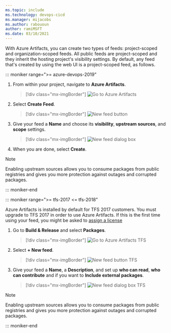 ```yaml
---
ms.topic: include
ms.technology: devops-cicd
ms.manager: mijacobs
ms.author: rabououn
author: ramiMSFT
ms.date: 03/10/2021
---
```


With Azure Artifacts, you can create two types of feeds: project-scoped and organization-scoped feeds. All public feeds are project-scoped and they inherit the hosting project's visibility settings. By default, any feed that's created by using the web UI is a project-scoped feed, as follows.

::: moniker range=">= azure-devops-2019"

1. From within your project, navigate to **Azure Artifacts**.

   > [!div class="mx-imgBorder"] 
   > ![Go to Azure Artifacts](../media/goto-feed-hub-azure-devops-newnav.png)

2. Select **Create Feed**.

   > [!div class="mx-imgBorder"] 
   > ![New feed button](../media/new-feed-button-azure-devops-newnav.png)

3. Give your feed a **Name** and choose its **visibility**, **upstream sources**, and **scope** settings.

   > [!div class="mx-imgBorder"] 
   > ![New feed dialog box](../media/new-feed-dialog-azure-devops.png)

4. When you are done, select **Create**.

> [!NOTE]   
> Enabling upstream sources allows you to consume packages from public registries and gives you more protection against outages and corrupted packages.

::: moniker-end

::: moniker range=">= tfs-2017 <= tfs-2018"

Azure Artifacts is installed by default for TFS 2017 customers. You must upgrade to TFS 2017 in order to use Azure Artifacts. If this is the first time using your feed, you might be asked to [assign a license](../start-using-azure-artifacts.md?preserve-view=true&view=tfs-2018#assign-licenses-in-tfs)

1. Go to **Build & Release** and select **Packages**.

   > [!div class="mx-imgBorder"] 
   > ![Go to Azure Artifacts TFS](../media/goto-feed-hub.png)

2. Select **+ New feed**.

   > [!div class="mx-imgBorder"] 
   > ![New feed button TFS](../media/new-feed-button.png)

3. Give your feed a **Name**, a **Description**, and set up **who can read**, **who can contribute** and if you want to **Include external packages**.

   > [!div class="mx-imgBorder"] 
   > ![New feed dialog box TFS](../media/new-feed-dialog-azure-tfs.png)

> [!NOTE]   
> Enabling upstream sources allows you to consume packages from public registries and gives you more protection against outages and corrupted packages.

::: moniker-end
